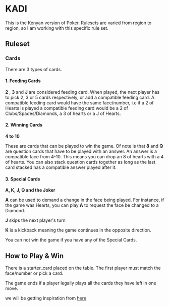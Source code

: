 # KADI

This is the Kenyan version of Poker. Rulesets are varied from region to region, so I am working with this specific rule set.

## Ruleset
### Cards
There are 3 types of cards. 
#### 1. Feeding Cards
**2** , **3** and **J** are considered feeding card. When played, the next player has to pick 2, 3 or 5 cards respectively, or add a compatible feeding card. A compatible feeding card would have the same face/number, i.e if a 2 of Hearts is played a compatible feeding card would be a 2 of Clubs/Spades/Diamonds, a 3 of hearts or a J of Hearts.

#### 2. Winning Cards
**4 to 10**

These are cards that can be played to win the game. Of note is that **8** and **Q** are question cards that have to be played with an answer. An answer is a compatible face from 4-10. This means you can drop an 8 of hearts with a 4 of hearts. You can also stack question cards together as long as the last card stacked has a compatible answer played after it. 

#### 3. Special Cards
**A, K, J, Q and the Joker**

**A** can be used to demand a change in the face being played. For instance, if the game was Hearts, you can play **A** to request the face be changed to a Diamond.

**J** skips the next player's turn

**K** is a kickback meaning the game continues in the opposite direction. 

You can not win the game if you have any of the Special Cards. 

## How to Play & Win
There is a starter_card placed on the table. The first player must match the face/number or pick a card.

The game ends if a player legally plays all the cards they have left in one move. 

we will be getting inspiration from [here](https://github.com/danguilherme/uno)